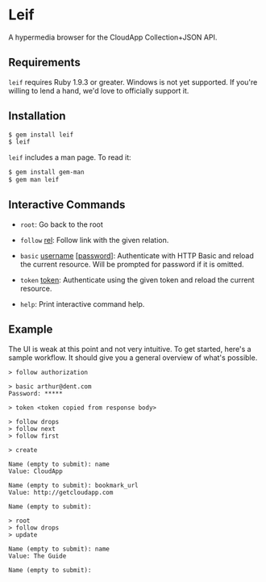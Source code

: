 # Leif

A hypermedia browser for the CloudApp Collection+JSON API.

## Requirements

`leif` requires Ruby 1.9.3 or greater. Windows is not yet supported. If you're
willing to lend a hand, we'd love to officially support it.

## Installation

``` bash
$ gem install leif
$ leif
```

`leif` includes a man page. To read it:

``` bash
$ gem install gem-man
$ gem man leif
```

## Interactive Commands

  - `root`:
    Go back to the root

  - `follow` <u>rel</u>:
    Follow link with the given relation.

  - `basic` <u>username</u> [<u>password</u>]:
    Authenticate with HTTP Basic and reload the current resource. Will be
    prompted for password if it is omitted.

  - `token` <u>token</u>:
    Authenticate using the given token and reload the current resource.

  - `help`:
    Print interactive command help.

## Example

The UI is weak at this point and not very intuitive. To get started, here's a
sample workflow. It should give you a general overview of what's possible.

    > follow authorization

    > basic arthur@dent.com
    Password: *****

    > token <token copied from response body>

    > follow drops
    > follow next
    > follow first

    > create

    Name (empty to submit): name
    Value: CloudApp

    Name (empty to submit): bookmark_url
    Value: http://getcloudapp.com

    Name (empty to submit):

    > root
    > follow drops
    > update

    Name (empty to submit): name
    Value: The Guide

    Name (empty to submit):
